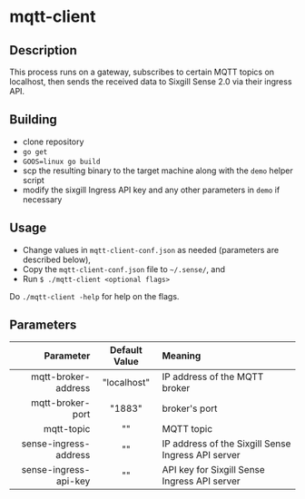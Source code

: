 # mqtt-client

## Description

This process runs on a gateway, subscribes to certain MQTT topics on localhost, then sends the received data to Sixgill Sense 2.0 via their ingress API.

## Building

- clone repository
- `go get`
- `GOOS=linux go build`
- scp the resulting binary to the target machine along with the `demo` helper script
- modify the sixgill Ingress API key and any other parameters in `demo` if necessary

## Usage

- Change values in `mqtt-client-conf.json` as needed (parameters are described below), 
- Copy the `mqtt-client-conf.json` file to `~/.sense/`, and 
- Run `$ ./mqtt-client <optional flags>`

Do `./mqtt-client -help` for help on the flags.

## Parameters 

| Parameter | Default Value | Meaning |
| --------: | :-----------: | :------ |
| mqtt-broker-address | "localhost" | IP address of the MQTT broker |
| mqtt-broker-port | "1883" | broker's port |
| mqtt-topic | "" | MQTT topic |
| sense-ingress-address | "" | IP address of the Sixgill Sense Ingress API server |
| sense-ingress-api-key | "" | API key for Sixgill Sense Ingress API server |

